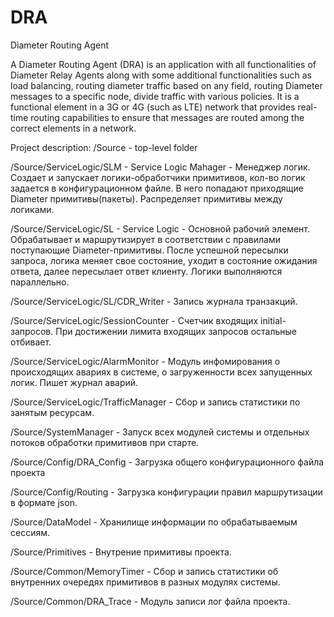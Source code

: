 # DRA
Diameter Routing Agent

A Diameter Routing Agent (DRA) is an application with all functionalities of Diameter Relay Agents along with some additional functionalities such as load balancing, 
routing diameter traffic based on any field, routing Diameter messages to a specific node, divide traffic with various policies. It is a functional element in a 3G or 4G 
(such as LTE) network that provides real-time routing capabilities to ensure that messages are routed among the correct elements in a network.

Project description:
/Source - top-level folder

/Source/ServiceLogic/SLM  - Service Logic Mahager - Менеджер логик. Создает и запускает логики-обработчики примитивов, кол-во логик задается в конфигурационном файле. 
В него попадают приходящие Diameter примитивы(пакеты). Распределяет примитивы между логиками. 

/Source/ServiceLogic/SL - Service Logic - Основной рабочий элемент. Обрабатывает и маршрутизирует в соответствии с правилами поступающие Diameter-примитивы. 
После успешной пересылки запроса, логика меняет свое состояние, уходит в состояние ожидания ответа, далее пересылает ответ клиенту. Логики выполняются параллельно.

/Source/ServiceLogic/SL/CDR_Writer - Запись журнала транзакций.

/Source/ServiceLogic/SessionCounter - Счетчик входящих initial-запросов. При достижении лимита входящих запросов остальные отбивает. 

/Source/ServiceLogic/AlarmMonitor - Модуль инфомирования о происходящих авариях в системе, о загруженности всех запущенных логик. Пишет журнал аварий. 

/Source/ServiceLogic/TrafficManager - Сбор и запись статистики по занятым ресурсам.

/Source/SystemManager - Запуск всех модулей системы и отдельных потоков обработки примитивов при старте.

/Source/Config/DRA_Config - Загрузка общего конфигурационного файла проекта

/Source/Config/Routing - Загрузка конфигурации правил маршрутизации в формате json.

/Source/DataModel - Хранилище информации по обрабатываемым сессиям.

/Source/Primitives - Внутрение примитивы проекта.

/Source/Common/MemoryTimer - Сбор и запись статистики об внутренних очередях примитивов в разных модулях системы.

/Source/Common/DRA_Trace - Модуль записи лог файла проекта.



